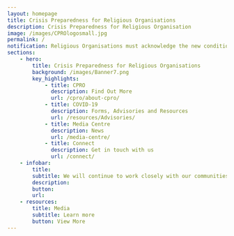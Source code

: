 ```yaml
---
layout: homepage
title: Crisis Preparedness for Religious Organisations
description: Crisis Preparedness for Religious Organisation
image: /images/CPROlogosmall.jpg
permalink: /
notification: Religious Organisations must acknowledge the new conditions for religious activities updated on 20 July 2021 before commencing the activities. Click <a target="_blank" href="https://www.cpro.gov.sg/resources/Resumption-of-Religious-Activities/">here</a> to submit the acknowledgement form.
sections:
    - hero:
        title: Crisis Preparedness for Religious Organisations
        background: /images/Banner7.png
        key_highlights:
            - title: CPRO
              description: Find Out More
              url: /cpro/about-cpro/
            - title: COVID-19
              description: Forms, Advisories and Resources
              url: /resources/Advisories/
            - title: Media Centre
              description: News
              url: /media-centre/
            - title: Connect
              description: Get in touch with us
              url: /connect/
    - infobar:
        title:
        subtitle: We will continue to work closely with our communities to keep Singapore and our people safe. To protect everyone’s well-being, we urge our congregants to work with their religious leaders in implementing the precautionary measures advised by MOH and MCCY. By supporting each other in these challenging times and exercising social responsibility, we can overcome COVID-19, and emerge even stronger and more resilient. - Statement in support of staying united against COVID-19, National Steering Committee on Racial and Religious Harmony, 25 March 2020 
        description: 
        button:
        url:
    - resources:
        title: Media
        subtitle: Learn more
        button: View More
---
```

